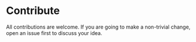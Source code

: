 # Contribute

All contributions are welcome. If you are going to make a non-trivial change,
open an issue first to discuss your idea.
